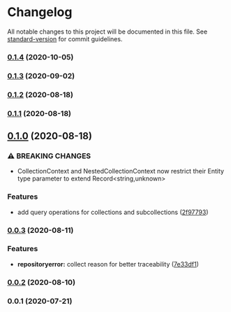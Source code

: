 # Changelog

All notable changes to this project will be documented in this file. See [standard-version](https://github.com/conventional-changelog/standard-version) for commit guidelines.

### [0.1.4](https://github.com/tormenteddan/crispy/compare/v0.1.3...v0.1.4) (2020-10-05)

### [0.1.3](https://github.com/tormenteddan/crispy/compare/v0.1.2...v0.1.3) (2020-09-02)

### [0.1.2](https://github.com/tormenteddan/crispy/compare/v0.1.1...v0.1.2) (2020-08-18)

### [0.1.1](https://github.com/tormenteddan/crispy/compare/v0.1.0...v0.1.1) (2020-08-18)

## [0.1.0](https://github.com/tormenteddan/crispy/compare/v0.0.3...v0.1.0) (2020-08-18)


### ⚠ BREAKING CHANGES

* CollectionContext and NestedCollectionContext now restrict their Entity type
parameter to extend Record<string,unknown>

### Features

* add query operations for collections and subcollections ([2f97793](https://github.com/tormenteddan/crispy/commit/2f9779399dd6c4951c5b3646ed13b7afa7f855cd))

### [0.0.3](https://github.com/tormenteddan/crispy/compare/v0.0.2...v0.0.3) (2020-08-11)


### Features

* **repositoryerror:** collect reason for better traceability ([7e33df1](https://github.com/tormenteddan/crispy/commit/7e33df12ce6561fb4c27ff313ddb87f8d3e4ded4))

### [0.0.2](https://github.com/tormenteddan/crispy/compare/v0.0.1...v0.0.2) (2020-08-10)

### 0.0.1 (2020-07-21)
